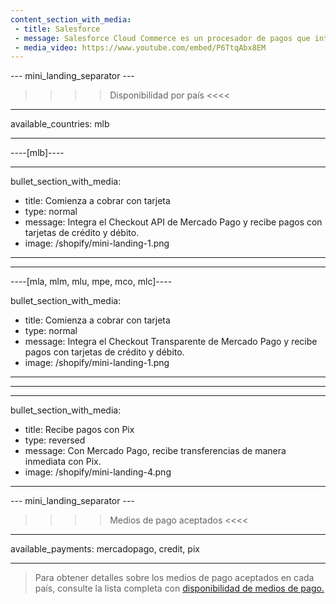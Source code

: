 ```yaml
---
content_section_with_media: 
 - title: Salesforce
 - message: Salesforce Cloud Commerce es un procesador de pagos que integra la API de Mercado Pago y te permite ofrecer pagos con tarjetas de débito y crédito, además de transferencias inmediatas con Pix. 
 - media_video: https://www.youtube.com/embed/P6TtqAbx8EM
---
```


--- mini_landing_separator ---

>>>> Disponibilidad por país <<<<
---
available_countries: mlb

---

----[mlb]----

---
bullet_section_with_media: 
 - title: Comienza a cobrar con tarjeta
 - type: normal
 - message: Integra el Checkout API de Mercado Pago y recibe pagos con tarjetas de crédito y débito.
 - image: /shopify/mini-landing-1.png
---

------------

----[mla, mlm, mlu, mpe, mco, mlc]----

bullet_section_with_media: 
 - title: Comienza a cobrar con tarjeta
 - type: normal
 - message: Integra el Checkout Transparente de Mercado Pago y recibe pagos con tarjetas de crédito y débito.
 - image: /shopify/mini-landing-1.png
---

------------

---
bullet_section_with_media: 
 - title: Recibe pagos con Pix
 - type: reversed
 - message: Con Mercado Pago, recibe transferencias de manera inmediata con Pix.
 - image: /shopify/mini-landing-4.png
---

--- mini_landing_separator ---

>>>> Medios de pago aceptados <<<<
---
available_payments: mercadopago, credit, pix

---

> Para obtener detalles sobre los medios de pago aceptados en cada país, consulte la lista completa con [disponibilidad de medios de pago.](/developers/es/docs/sales-processing/payment-methods)